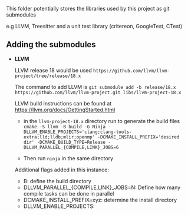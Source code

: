 This folder potentially stores the libraries used by this project as git submodules

e.g LLVM, Treesitter and a unit test library (critereon, GoogleTest, CTest)


## Adding the submodules

- **LLVM**

    LLVM release 18 would be used ```https://github.com/llvm/llvm-project/tree/release/18.x```

    The command to add LLVM is ```git submodule add -b release/18.x https://github.com/llvm/llvm-project.git libs/llvm-project-18.x```

    LLVM build instructions can be found at https://llvm.org/docs/GettingStarted.html  

    - in the ```llvm-project-18.x``` directory run to generate the build files ```cmake -S llvm -B build -G Ninja -DLLVM_ENABLE_PROJECTS='clang;clang-tools-extra;lld;lldb;mlir;openmp' -DCMAKE_INSTALL_PREFIX='desired dir' -DCMAKE_BUILD_TYPE=Release -DLLVM_PARALLEL_{COMPILE,LINK}_JOBS=6```

    - Then run ```ninja``` in the same directory


    Additional flags added in this instance:
    - B: define the build directory
    - DLLVM_PARALLEL_{COMPILE,LINK}_JOBS=N: Define how many compile tasks can be done in parallel
    - DCMAKE_INSTALL_PREFIX=xyz: determine the install directory
    - DLLVM_ENABLE_PROJECTS: 